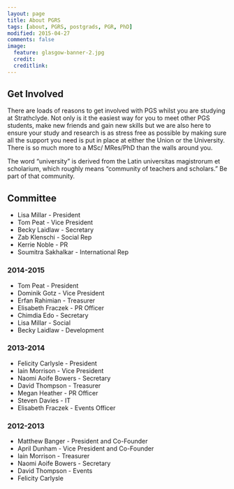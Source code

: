 ```yaml
---
layout: page
title: About PGRS
tags: [about, PGRS, postgrads, PGR, PhD]
modified: 2015-04-27
comments: false
image:
  feature: glasgow-banner-2.jpg
  credit:
  creditlink:
---
```


## Get Involved

There are loads of reasons to get involved with PGS whilst you are studying at Strathclyde. Not only is it the easiest way for you to meet other PGS students, make new friends and gain new skills but we are also here to ensure your study and research is as stress free as possible by making sure all the support you need is put in place at either the Union or the University.
There is so much more to a MSc/ MRes/PhD than the walls around you.

The word “university” is derived from the Latin universitas magistrorum et scholarium, which roughly means “community of teachers and scholars.” Be part of that community.

## Committee

- Lisa Millar - President
- Tom Peat - Vice President
- Becky Laidlaw - Secretary
- Zab Klenschi - Social Rep
- Kerrie Noble - PR
- Soumitra Sakhalkar - International Rep

### 2014-2015

- Tom Peat - President
- Dominik Gotz - Vice President
- Erfan Rahimian - Treasurer
- Elisabeth Fraczek - PR Officer
- Chimdia Edo - Secretary
- Lisa Millar - Social
- Becky Laidlaw - Development

### 2013-2014

- Felicity Carlysle - President
- Iain Morrison - Vice President
- Naomi Aoife Bowers - Secretary
- David Thompson - Treasurer
- Megan Heather - PR Officer
- Steven Davies - IT
- Elisabeth Fraczek - Events Officer

### 2012-2013

- Matthew Banger - President and Co-Founder
- April Dunham - Vice President and Co-Founder
- Iain Morrison - Treasurer
- Naomi Aoife Bowers - Secretary
- David Thompson - Events
- Felicity Carlysle
